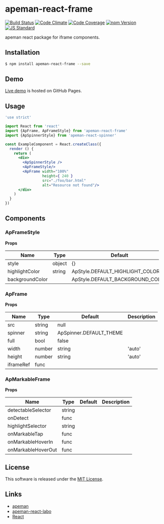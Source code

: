 apeman-react-frame
==========

<!---
This file is generated by ape-tmpl. Do not update manually.
--->

<!-- Badge Start -->
<a name="badges"></a>

[![Build Status][bd_travis_shield_url]][bd_travis_url]
[![Code Climate][bd_codeclimate_shield_url]][bd_codeclimate_url]
[![Code Coverage][bd_codeclimate_coverage_shield_url]][bd_codeclimate_url]
[![npm Version][bd_npm_shield_url]][bd_npm_url]
[![JS Standard][bd_standard_shield_url]][bd_standard_url]

[bd_repo_url]: https://github.com/apeman-react-labo/apeman-react-frame
[bd_travis_url]: http://travis-ci.org/apeman-react-labo/apeman-react-frame
[bd_travis_shield_url]: http://img.shields.io/travis/apeman-react-labo/apeman-react-frame.svg?style=flat
[bd_travis_com_url]: http://travis-ci.com/apeman-react-labo/apeman-react-frame
[bd_travis_com_shield_url]: https://api.travis-ci.com/apeman-react-labo/apeman-react-frame.svg?token=
[bd_license_url]: https://github.com/apeman-react-labo/apeman-react-frame/blob/master/LICENSE
[bd_codeclimate_url]: http://codeclimate.com/github/apeman-react-labo/apeman-react-frame
[bd_codeclimate_shield_url]: http://img.shields.io/codeclimate/github/apeman-react-labo/apeman-react-frame.svg?style=flat
[bd_codeclimate_coverage_shield_url]: http://img.shields.io/codeclimate/coverage/github/apeman-react-labo/apeman-react-frame.svg?style=flat
[bd_gemnasium_url]: https://gemnasium.com/apeman-react-labo/apeman-react-frame
[bd_gemnasium_shield_url]: https://gemnasium.com/apeman-react-labo/apeman-react-frame.svg
[bd_npm_url]: http://www.npmjs.org/package/apeman-react-frame
[bd_npm_shield_url]: http://img.shields.io/npm/v/apeman-react-frame.svg?style=flat
[bd_standard_url]: http://standardjs.com/
[bd_standard_shield_url]: https://img.shields.io/badge/code%20style-standard-brightgreen.svg

<!-- Badge End -->


<!-- Description Start -->
<a name="description"></a>

apeman react package for iframe components.

<!-- Description End -->


<!-- Overview Start -->
<a name="overview"></a>



<!-- Overview End -->


<!-- Sections Start -->
<a name="sections"></a>

<!-- Section from "doc/guides/01.Installation.md.hbs" Start -->

<a name="section-doc-guides-01-installation-md"></a>

Installation
-----

```bash
$ npm install apeman-react-frame --save
```


<!-- Section from "doc/guides/01.Installation.md.hbs" End -->

<!-- Section from "doc/guides/02.Demo.md.hbs" Start -->

<a name="section-doc-guides-02-demo-md"></a>

Demo
-----

[Live demo][demo_url] is hosted on GitHub Pages.

<!--
[![Demo Image](./doc/images/screenshot.png)][demo_url]
-->

[demo_url]: http://apeman-react-labo.github.io/apeman-react-frame/demo/demo.html


<!-- Section from "doc/guides/02.Demo.md.hbs" End -->

<!-- Section from "doc/guides/03.Usage.md.hbs" Start -->

<a name="section-doc-guides-03-usage-md"></a>

Usage
---------

```jsx
'use strict'

import React from 'react'
import {ApFrame, ApFrameStyle} from 'apeman-react-frame'
import {ApSpinnerStyle} from 'apeman-react-spinner'

const ExampleComponent = React.createClass({
  render () {
    return (
      <div>
        <ApSpinnerStyle />
        <ApFrameStyle/>
        <ApFrame width="100%"
                 height={ 240 }
                 src="./foo/bar.html"
                 alt="Resource not found"/>
      </div>
    )
  }
})


```



<!-- Section from "doc/guides/03.Usage.md.hbs" End -->

<!-- Section from "doc/guides/04.Components.md.hbs" Start -->

<a name="section-doc-guides-04-components-md"></a>

Components
-----


### ApFrameStyle

**Props**

| Name | Type | Default | Description |
| ---- | ---- | ------- | ----------- |
| style | object | {} | |  |
| highlightColor | string | ApStyle.DEFAULT_HIGHLIGHT_COLOR | |  |
| backgroundColor |  | ApStyle.DEFAULT_BACKGROUND_COLOR | |  |

### ApFrame

**Props**

| Name | Type | Default | Description |
| ---- | ---- | ------- | ----------- |
| src | string | null | | Source URL string |
| spinner | string | ApSpinner.DEFAULT_THEME | | Theme of spinner |
| full | bool | false | | Display with full screen |
| width | number|string | &#x27;auto&#x27; | | Component width |
| height | number|string | &#x27;auto&#x27; | | Component height |
| iframeRef | func |  | | Ref to iframe |

### ApMarkableFrame

**Props**

| Name | Type | Default | Description |
| ---- | ---- | ------- | ----------- |
| detectableSelector | string |  | | Selector for detectable elements |
| onDetect | func |  | | Handler for detection |
| highlightSelector | string |  | | Selector for highlight |
| onMarkableTap | func |  | | Handler for tap on markable |
| onMarkableHoverIn | func |  | | Handler for hover-in on markable |
| onMarkableHoverOut | func |  | | Handler for hover-out on markable |


<!-- Section from "doc/guides/04.Components.md.hbs" End -->


<!-- Sections Start -->


<!-- LICENSE Start -->
<a name="license"></a>

License
-------
This software is released under the [MIT License](https://github.com/apeman-react-labo/apeman-react-frame/blob/master/LICENSE).

<!-- LICENSE End -->


<!-- Links Start -->
<a name="links"></a>

Links
------

+ [apeman][apeman_url]
+ [apeman-react-labo][apeman_react_labo_url]
+ [React][react_url]

[apeman_url]: https://github.com/apeman-labo/apeman
[apeman_react_labo_url]: https://github.com/apeman-react-labo
[react_url]: https://facebook.github.io/react/

<!-- Links End -->
